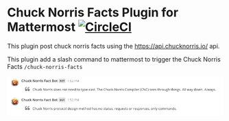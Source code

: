 # Chuck Norris Facts Plugin for Mattermost [![CircleCI](https://circleci.com/gh/cpanato/mattermost-plugin-chucknorris-facts.svg?style=svg)](https://circleci.com/gh/cpanato/mattermost-plugin-chucknorris-facts)

This plugin post chuck norris facts using the https://api.chucknorris.io/ api.

This plugin add a slash command to mattermost to trigger the Chuck Norris Facts `/chuck-norris-facts`

  ![chuck](public/chuck.png)
